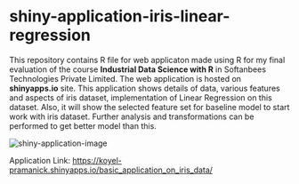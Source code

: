 # shiny-application-iris-linear-regression
This repository contains R file for web applicaton made using R for my final evaluation of the course <b>Industrial Data Science with R</b> in Softanbees Technologies Private Limited. The web application is hosted on <b>shinyapps.io</b> site. This application shows details of data, various features and aspects of iris dataset, implementation of Linear Regression on this dataset. Also, it will show the selected feature set for baseline model to start work with iris dataset. Further analysis and transformations can be performed to get better model than this.

![shiny-application-image](https://user-images.githubusercontent.com/76770146/129836802-d5933eec-f98b-4803-a570-acb9e63dc909.png)


Application Link: https://koyel-pramanick.shinyapps.io/basic_application_on_iris_data/
